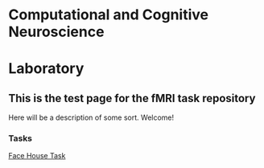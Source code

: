 # Computational and Cognitive Neuroscience
# Laboratory

## This is the test page for the fMRI task repository
Here will be a description of some sort. Welcome!

### Tasks

[Face House Task](https://github.com/umich-tpolk-lab/testpages/blob/master/Face%20House%20Task.md)




 
